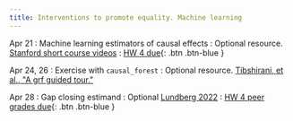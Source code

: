 ```yaml
---
title: Interventions to promote equality. Machine learning
---
```


Apr 21
: Machine learning estimators of causal effects
  : Optional resource. [Stanford short course videos](https://www.gsb.stanford.edu/faculty-research/centers-initiatives/sil/research/methods/ai-machine-learning/short-course)
: [HW 4 due](../assignments/pset4){: .btn .btn-blue }

Apr 24, 26
: Exercise with `causal_forest`
  : Optional resource. [Tibshirani, et al., "A grf guided tour."](https://grf-labs.github.io/grf/articles/grf_guide.html)
  
Apr 28
: Gap closing estimand
  : Optional [Lundberg 2022](https://doi.org/10.1177/00491241211055769)
: [HW 4 peer grades due](../assignments/pset4){: .btn .btn-blue }